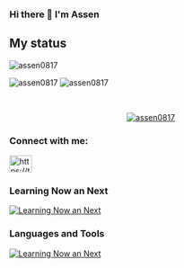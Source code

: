 <!--
**assen0817/assen0817** is a ✨ _special_ ✨ repository because its `README.md` (this file) appears on your GitHub profile.

Here are some ideas to get you started:

- 🔭 I’m currently working on ...
- 🌱 I’m currently learning ...
- 👯 I’m looking to collaborate on ...
- 🤔 I’m looking for help with ...
- 💬 Ask me about ...
- 📫 How to reach me: ...
- 😄 Pronouns: ...
- ⚡ Fun fact: ...
-->

### Hi there 👋 I'm Assen

## My status

<p align="left"> <img src="https://komarev.com/ghpvc/?username=assen0817&label=Profile%20views&color=0e75b6&style=flat" alt="assen0817" /> </p>

<p align="left"><img src="https://github-readme-stats.vercel.app/api?username=assen0817&theme=dark&show_icons=true&count_private=true" alt="assen0817" />
<img src="https://github-readme-stats.vercel.app/api/top-langs?username=assen0817&theme=dark&show_icons=true&locale=en&layout=compact&count_private=true" alt="assen0817" /></p>

&nbsp;&nbsp;

<p align="center"> <a href="https://github.com/ryo-ma/github-profile-trophy"><img src="https://github-profile-trophy.vercel.app/?username=assen0817&row=2&column=3&theme=onedark" alt="assen0817" /></a> </p>


<h3 align="left">Connect with me:</h3>
<p align="left">
<a href="https://twitter.com/assent08" target="blank"><img align="center" src="https://raw.githubusercontent.com/rahuldkjain/github-profile-readme-generator/master/src/images/icons/Social/twitter.svg" alt="https://twitter.com/assent08" height="30" width="40" /></a>
</p>

 
### Learning Now an Next

[![Learning Now an Next](https://skillicons.dev/icons?i=tauri,react,ts,blender,unity,unreal)](https://skillicons.dev)

### Languages and Tools
[![Learning Now an Next](https://skillicons.dev/icons?i=py,django,flask,pytorch,html,css,js,aws,mysql,linux,firebase,docker)](https://skillicons.dev)

